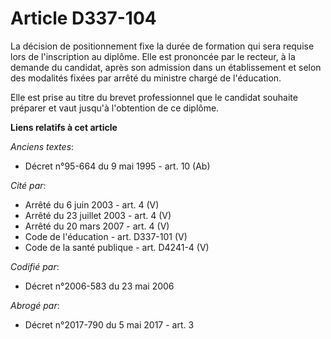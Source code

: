 # Article D337-104

La décision de positionnement fixe la durée de formation qui sera requise lors de l'inscription au diplôme. Elle est
prononcée par le recteur, à la demande du candidat, après son admission dans un établissement et selon des modalités fixées
par arrêté du ministre chargé de l'éducation.

Elle est prise au titre du brevet professionnel que le candidat souhaite préparer et vaut jusqu'à l'obtention de ce diplôme.

**Liens relatifs à cet article**

_Anciens textes_:

  - Décret n°95-664 du 9 mai 1995 - art. 10 (Ab)

_Cité par_:

  - Arrêté du 6 juin 2003 - art. 4 (V)
  - Arrêté du 23 juillet 2003 - art. 4 (V)
  - Arrêté du 20 mars 2007 - art. 4 (V)
  - Code de l'éducation - art. D337-101 (V)
  - Code de la santé publique - art. D4241-4 (V)

_Codifié par_:

  - Décret n°2006-583 du 23 mai 2006

_Abrogé par_:

  - Décret n°2017-790 du 5 mai 2017 - art. 3
